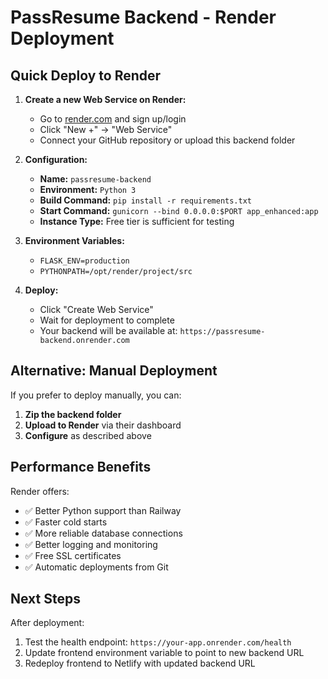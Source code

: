 # PassResume Backend - Render Deployment

## Quick Deploy to Render

1. **Create a new Web Service on Render:**
   - Go to [render.com](https://render.com) and sign up/login
   - Click "New +" → "Web Service"
   - Connect your GitHub repository or upload this backend folder

2. **Configuration:**
   - **Name:** `passresume-backend`
   - **Environment:** `Python 3`
   - **Build Command:** `pip install -r requirements.txt`
   - **Start Command:** `gunicorn --bind 0.0.0.0:$PORT app_enhanced:app`
   - **Instance Type:** Free tier is sufficient for testing

3. **Environment Variables:**
   - `FLASK_ENV=production`
   - `PYTHONPATH=/opt/render/project/src`

4. **Deploy:**
   - Click "Create Web Service"
   - Wait for deployment to complete
   - Your backend will be available at: `https://passresume-backend.onrender.com`

## Alternative: Manual Deployment

If you prefer to deploy manually, you can:

1. **Zip the backend folder**
2. **Upload to Render** via their dashboard
3. **Configure** as described above

## Performance Benefits

Render offers:
- ✅ Better Python support than Railway
- ✅ Faster cold starts
- ✅ More reliable database connections
- ✅ Better logging and monitoring
- ✅ Free SSL certificates
- ✅ Automatic deployments from Git

## Next Steps

After deployment:
1. Test the health endpoint: `https://your-app.onrender.com/health`
2. Update frontend environment variable to point to new backend URL
3. Redeploy frontend to Netlify with updated backend URL